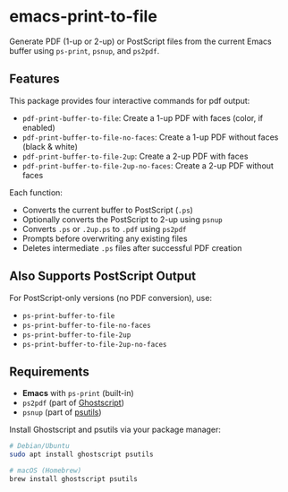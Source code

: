# emacs-print-to-file

Generate PDF (1-up or 2-up) or PostScript files from the current Emacs buffer using `ps-print`, `psnup`, and `ps2pdf`.

## Features

This package provides four interactive commands for pdf output:

- `pdf-print-buffer-to-file`:        Create a 1-up PDF with faces (color, if enabled)
- `pdf-print-buffer-to-file-no-faces`:   Create a 1-up PDF without faces (black & white)
- `pdf-print-buffer-to-file-2up`:    Create a 2-up PDF with faces
- `pdf-print-buffer-to-file-2up-no-faces`: Create a 2-up PDF without faces

Each function:
- Converts the current buffer to PostScript (`.ps`)
- Optionally converts the PostScript to 2-up using `psnup`
- Converts `.ps` or `.2up.ps` to `.pdf` using `ps2pdf`
- Prompts before overwriting any existing files
- Deletes intermediate `.ps` files after successful PDF creation

## Also Supports PostScript Output

For PostScript-only versions (no PDF conversion), use:

- `ps-print-buffer-to-file`
- `ps-print-buffer-to-file-no-faces`
- `ps-print-buffer-to-file-2up`
- `ps-print-buffer-to-file-2up-no-faces`

## Requirements

- **Emacs** with `ps-print` (built-in)
- `ps2pdf` (part of [Ghostscript](https://ghostscript.com/))
- `psnup` (part of [psutils](https://wiki.debian.org/psutils))

Install Ghostscript and psutils via your package manager:

```bash
# Debian/Ubuntu
sudo apt install ghostscript psutils

# macOS (Homebrew)
brew install ghostscript psutils
